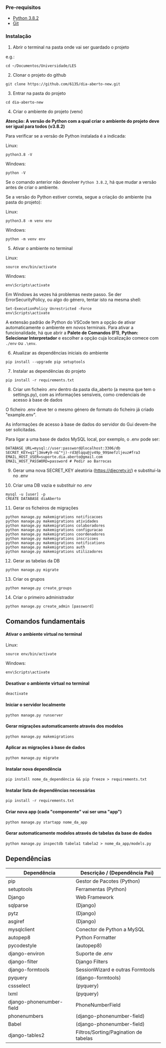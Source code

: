 ### Pre-requisitos

* [Python 3.8.2](https://www.python.org/downloads/)
* [Git](https://git-scm.com/downloads)

### Instalação

1. Abrir o terminal na pasta onde vai ser guardado o projeto

e.g.:
```SH
cd ~/Documentos/Universidade/LES
```

2. Clonar o projeto do github

```SH
git clone https://github.com/6135/dia-aberto-new.git
```

3. Entrar na pasta do projeto

```SH
cd dia-aberto-new
```

4. Criar o ambiente do projeto (venv)

**Atenção: A versão de Python com a qual criar o ambiente do projeto deve ser igual para todos (v3.8.2)**

Para verificar se a versão de Python instalada é a indicada:

Linux:
```SH
python3.8 -V
```

Windows:
```SH
python -V
```

Se o comando anterior não devolver `Python 3.8.2`, há que mudar a versão antes de criar o ambiente.

Se a versão do Python estiver correta, segue a criação do ambiente (na pasta do projeto):

Linux:
```SH
python3.8 -m venv env
```

Windows:
```SH
python -m venv env
```

5. Ativar o ambiente no terminal

Linux:
```SH
source env/bin/activate
```

Windows:
```SH
env\Scripts\activate
```

Em Windows às vezes há problemas neste passo. Se der ErrorSecurityPolicy, ou algo do género, tentar isto na mesma shell:
```SH
Set-ExecutionPolicy Unrestricted -Force
env\Scripts\activate
```

A extensão padrão de Python do VSCode tem a opção de ativar automaticamente o ambiente em novos terminais. Para ativar a funcionalidade, há que abrir a **Palete de Comandos (F1)**,  **Python: Selecionar Interpretador** e escolher a opção cuja localização comece com `./env` ou `.\env`.

6. Atualizar as dependências iniciais do ambiente

```SH
pip install --upgrade pip setuptools
```

7. Instalar as dependências do projeto

```SH
pip install -r requirements.txt
```

8. Criar um ficheiro .env dentro da pasta dia_aberto (a mesma que tem o settings.py), com as informações sensíveis, como credenciais de acesso à base de dados

O ficheiro .env deve ter o mesmo género de formato do ficheiro já criado "example.env".

As informações de acesso à base de dados do servidor do Gui devem-lhe ser solicitadas.

Para ligar a uma base de dados MySQL local, por exemplo, o .env pode ser:

```
DATABASE_URL=mysql://user:password@localhost:3306/db
SECRET_KEY=q1^j3mv#y9-n&^*j)-rd3@lqqu@jv49p_99$mefzljeuz#fra3
EMAIL_HOST_USER=suporte.dia.aberto@gmail.com
EMAIL_HOST_PASSWORD=password # Pedir ao Barrocas
```

9. Gerar uma nova SECRET_KEY aleatória (https://djecrety.ir/) e substituí-la no .env

10. Criar uma DB vazia e substituir no .env

```SH
mysql -u [user] -p
CREATE DATABASE diaAberto
```
    
11. Gerar os ficheiros de migrações

```SH
python manage.py makemigrations notificacoes
python manage.py makemigrations atividades
python manage.py makemigrations colaboradores
python manage.py makemigrations configuracao
python manage.py makemigrations coordenadores
python manage.py makemigrations inscricoes
python manage.py makemigrations notifications
python manage.py makemigrations auth
python manage.py makemigrations utilizadores
```

12. Gerar as tabelas da DB

```SH
python manage.py migrate
```

13. Criar os grupos

```SH
python manage.py create_groups
```

14. Criar o primeiro administrador

```SH
python manage.py create_admin [password]
```


## Comandos fundamentais

#### Ativar o ambiente virtual no terminal

Linux:
```SH
source env/bin/activate
```

Windows:
```SH
env\Scripts\activate
```

#### Desativar o ambiente virtual no terminal

```SH
deactivate
```

#### Iniciar o servidor localmente

```SH
python manage.py runserver
```

#### Gerar migrações automaticamente através dos modelos

```SH
python manage.py makemigrations
```

#### Aplicar as migrações à base de dados

```SH
python manage.py migrate
```

#### Instalar nova dependência

```SH
pip install nome_da_dependência && pip freeze > requirements.txt
```

#### Instalar lista de dependências necessárias

```SH
pip install -r requirements.txt
```

#### Criar nova app (cada "componente" vai ser uma "app")

```SH
python manage.py startapp nome_da_app
```

#### Gerar automaticamente modelos através de tabelas da base de dados

```SH
python manage.py inspectdb tabela1 tabela2 > nome_da_app/models.py
```


## Dependências

| Dependência              | Descrição / (Dependência Pai)         |
| ------------------------ | ------------------------------------- |
| pip                      | Gestor de Pacotes (Python)            |
| setuptools               | Ferramentas (Python)                  |
| Django                   | Web Framework                         |
| sqlparse                 | (Django)                              |
| pytz                     | (Django)                              |
| asgiref                  | (Django)                              |
| mysqlclient              | Conector de Python a MySQL            |
| autopep8                 | Python Formatter                      |
| pycodestyle              | (autopep8)                            |
| django-environ           | Suporte de .env                       |
| django-filter            | Django Filters                        |
| django-formtools         | SessionWizard e outras Formtools      |
| pyquery                  | (django-formtools)                    |
| cssselect                | (pyquery)                             |
| lxml                     | (pyquery)                             |
| django-phonenumber-field | PhoneNumberField                      |
| phonenumbers             | (django-phonenumber-field)            |
| Babel                    | (django-phonenumber-field)            |
| django-tables2           | Filtros/Sorting/Pagination de tabelas |